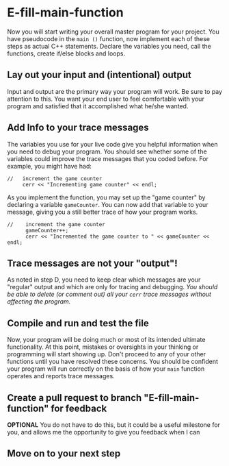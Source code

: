 # E-fill-main-function

Now you will start writing your overall master program for your project.  You have pseudocode in the `main ()` function, now implement each of these steps as actual C++ statements.  Declare the variables you need, call the functions, create if/else blocks and loops.

## Lay out your input and (intentional) output 

Input and output are the primary way your program will work.  Be sure to pay attention to this.  You want your end user to feel comfortable with your program and satisfied that it accomplished what he/she wanted. 

## Add Info to your trace messages
The variables you use for your live code give you helpful information when you need to debug your program. You should see whether some of the variables could improve the trace messages that you coded before.  For example, you might have had:

	//   increment the game counter
	     cerr << "Incrementing game counter" << endl;

As you implement the function, you may set up the "game counter" by declaring a variable `gameCounter`. You can now add that variable to your message, giving you a still better trace of how your program works.

	//	  increment the game counter
		  gameCounter++;
	      cerr << "Incremented the game counter to " << gameCounter << endl;

## Trace messages are not your "output"!

As noted in step D, you need to keep clear which messages are your "regular" output and which are only for tracing and debugging.  *You should be able to delete (or comment out) all your `cerr` trace messages without affecting the program.*

## Compile and run and test the file
Now, your program will be doing much or most of its intended ultimate functionality.  At this point, mistakes or oversights in your thinking or programming will start showing up.  Don't proceed to any of your other functions until you have resolved these concerns.  You should be confident your program will run correctly on the basis of how your `main` function operates and reports trace messages.

## Create a pull request to branch "E-fill-main-function" for feedback
**OPTIONAL**
You do not have to do this, but it could be a useful milestone for you, and allows me the opportunity to give you feedback when I can

## Move on to your next step